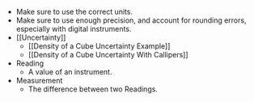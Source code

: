 - Make sure to use the correct units.
- Make sure to use enough precision, and account for rounding errors, especially with digital instruments.
- [[Uncertainty]]
	- [[Density of a Cube Uncertainty Example]]
	- [[Density of a Cube Uncertainty With Callipers]]
- Reading 
	- A value of an instrument.
- Measurement
	- The difference between two Readings.